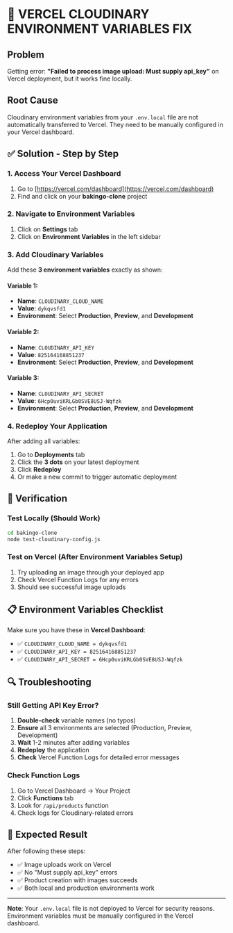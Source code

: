 # 🔧 VERCEL CLOUDINARY ENVIRONMENT VARIABLES FIX

## Problem
Getting error: **"Failed to process image upload: Must supply api_key"** on Vercel deployment, but it works fine locally.

## Root Cause
Cloudinary environment variables from your `.env.local` file are not automatically transferred to Vercel. They need to be manually configured in your Vercel dashboard.

## ✅ Solution - Step by Step

### 1. Access Your Vercel Dashboard
1. Go to [https://vercel.com/dashboard](https://vercel.com/dashboard)
2. Find and click on your **bakingo-clone** project

### 2. Navigate to Environment Variables
1. Click on **Settings** tab
2. Click on **Environment Variables** in the left sidebar

### 3. Add Cloudinary Variables
Add these **3 environment variables** exactly as shown:

#### Variable 1:
- **Name**: `CLOUDINARY_CLOUD_NAME`
- **Value**: `dykqvsfd1`
- **Environment**: Select **Production**, **Preview**, and **Development**

#### Variable 2:
- **Name**: `CLOUDINARY_API_KEY`
- **Value**: `825164168851237`
- **Environment**: Select **Production**, **Preview**, and **Development**

#### Variable 3:
- **Name**: `CLOUDINARY_API_SECRET`
- **Value**: `6Hcp0uviKRLGb0SVE8USJ-Wqfzk`
- **Environment**: Select **Production**, **Preview**, and **Development**

### 4. Redeploy Your Application
After adding all variables:
1. Go to **Deployments** tab
2. Click the **3 dots** on your latest deployment
3. Click **Redeploy**
4. Or make a new commit to trigger automatic deployment

## 🧪 Verification

### Test Locally (Should Work)
```bash
cd bakingo-clone
node test-cloudinary-config.js
```

### Test on Vercel (After Environment Variables Setup)
1. Try uploading an image through your deployed app
2. Check Vercel Function Logs for any errors
3. Should see successful image uploads

## 📋 Environment Variables Checklist

Make sure you have these in **Vercel Dashboard**:
- ✅ `CLOUDINARY_CLOUD_NAME = dykqvsfd1`
- ✅ `CLOUDINARY_API_KEY = 825164168851237`
- ✅ `CLOUDINARY_API_SECRET = 6Hcp0uviKRLGb0SVE8USJ-Wqfzk`

## 🔍 Troubleshooting

### Still Getting API Key Error?
1. **Double-check** variable names (no typos)
2. **Ensure** all 3 environments are selected (Production, Preview, Development)
3. **Wait** 1-2 minutes after adding variables
4. **Redeploy** the application
5. **Check** Vercel Function Logs for detailed error messages

### Check Function Logs
1. Go to Vercel Dashboard → Your Project
2. Click **Functions** tab
3. Look for `/api/products` function
4. Check logs for Cloudinary-related errors

## 🚀 Expected Result
After following these steps:
- ✅ Image uploads work on Vercel
- ✅ No "Must supply api_key" errors
- ✅ Product creation with images succeeds
- ✅ Both local and production environments work

---

**Note**: Your `.env.local` file is not deployed to Vercel for security reasons. Environment variables must be manually configured in the Vercel dashboard.
